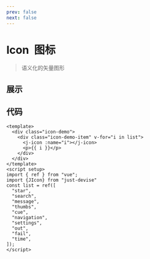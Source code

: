```yaml
---
prev: false
next: false
---
```


<script setup>
  import IconDemo from '../components/icon-demo.vue'

</script>

# Icon &nbsp;图标

> 语义化的矢量图形

## 展示

<icon-demo />

## 代码

```vue
<template>
  <div class="icon-demo">
    <div class="icon-demo-item" v-for="i in list">
      <j-icon :name="i"></j-icon>
      <p>{{ i }}</p>
    </div>
  </div>
</template>
<script setup>
import { ref } from "vue";
import {JIcon} from "just-devise"
const list = ref([
  "star",
  "search",
  "message",
  "thumbs",
  "cue",
  "navigation",
  "settings",
  "out",
  "fail",
  "time",
]);
</script>
```
